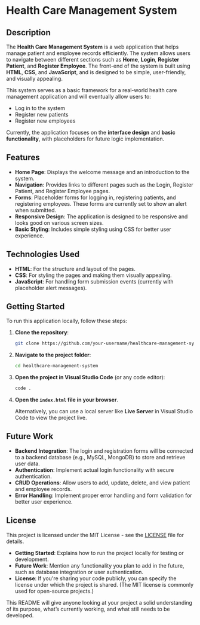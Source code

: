 
# Health Care Management System

## Description

The **Health Care Management System** is a web application that helps manage patient and employee records efficiently. The system allows users to navigate between different sections such as **Home**, **Login**, **Register Patient**, and **Register Employee**. The front-end of the system is built using **HTML**, **CSS**, and **JavaScript**, and is designed to be simple, user-friendly, and visually appealing.

This system serves as a basic framework for a real-world health care management application and will eventually allow users to:

- Log in to the system
- Register new patients
- Register new employees

Currently, the application focuses on the **interface design** and **basic functionality**, with placeholders for future logic implementation.

## Features

- **Home Page**: Displays the welcome message and an introduction to the system.
- **Navigation**: Provides links to different pages such as the Login, Register Patient, and Register Employee pages.
- **Forms**: Placeholder forms for logging in, registering patients, and registering employees. These forms are currently set to show an alert when submitted.
- **Responsive Design**: The application is designed to be responsive and looks good on various screen sizes.
- **Basic Styling**: Includes simple styling using CSS for better user experience.

## Technologies Used

- **HTML**: For the structure and layout of the pages.
- **CSS**: For styling the pages and making them visually appealing.
- **JavaScript**: For handling form submission events (currently with placeholder alert messages).

## Getting Started

To run this application locally, follow these steps:

1. **Clone the repository**:

   ```bash
   git clone https://github.com/your-username/healthcare-management-system.git
   ```

2. **Navigate to the project folder**:

   ```bash
   cd healthcare-management-system
   ```

3. **Open the project in Visual Studio Code** (or any code editor):

   ```bash
   code .
   ```

4. **Open the `index.html` file in your browser**.

   Alternatively, you can use a local server like **Live Server** in Visual Studio Code to view the project live.

## Future Work

- **Backend Integration**: The login and registration forms will be connected to a backend database (e.g., MySQL, MongoDB) to store and retrieve user data.
- **Authentication**: Implement actual login functionality with secure authentication.
- **CRUD Operations**: Allow users to add, update, delete, and view patient and employee records.
- **Error Handling**: Implement proper error handling and form validation for better user experience.

## License

This project is licensed under the MIT License - see the [LICENSE](LICENSE) file for details.

- **Getting Started**: Explains how to run the project locally for testing or development.
- **Future Work**: Mention any functionality you plan to add in the future, such as database integration or user authentication.
- **License**: If you're sharing your code publicly, you can specify the license under which the project is shared. (The MIT license is commonly used for open-source projects.)

This README will give anyone looking at your project a solid understanding of its purpose, what’s currently working, and what still needs to be developed.
